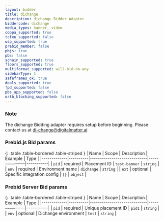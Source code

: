 ```yaml
---
layout: bidder
title: dichange
description: dichange Bidder Adapter
biddercode: dichange
media_types: banner, video
coppa_supported: true
tcfeu_supported: false
usp_supported: true
prebid_member: false
pbjs: true
pbs: false
schain_supported: true
floors_supported: true
multiformat_supported: will-bid-on-any
sidebarType: 1
safeframes_ok: true
deals_supported: true
fpd_supported: false
pbs_app_supported: false
ortb_blocking_supported: false
---
```


### Note

The dichange Bidding adapter requires setup before beginning. Please contact us at <di-change@digitalmatter.ai>

### Prebid.js Bid params

{: .table .table-bordered .table-striped }
| Name        | Scope    | Description                 | Example       | Type      |
|-------------|----------|-----------------------------|---------------|-----------|
| `pid`       | required | Placement ID                | `test-banner` | `string`  |
| `env`       | required | Environment name            | `dichange`    | `string`  |
| `ext`       | optional | Specific integration config | `{}`          | `object`  |

### Prebid Server Bid params

{: .table .table-bordered .table-striped }
| Name        | Scope    | Description                 | Example       | Type      |
|-------------|----------|-----------------------------|---------------|-----------|
| `pid`       | required | Unique placement ID         | `pid1`        | `string`  |
| `env`       | optional | Dichange environment        | `test`        | `string`  |

